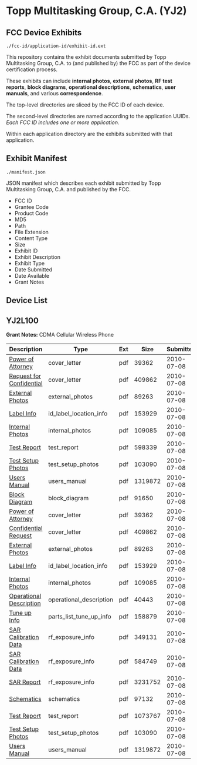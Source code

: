 # Topp Multitasking Group, C.A. (YJ2)
## FCC Device Exhibits

```
./fcc-id/application-id/exhibit-id.ext
```

This repository contains the exhibit documents submitted by Topp Multitasking Group, C.A. to (and published by) the FCC as part of the device certification process.

These exhibits can include **internal photos**, **external photos**, **RF test reports**, **block diagrams**, **operational descriptions**, **schematics**, **user manuals**, and various **correspondence**.

The top-level directories are sliced by the FCC ID of each device.

The second-level directories are named according to the application UUIDs. *Each FCC ID includes one or more application.*

Within each application directory are the exhibits submitted with that application. 

## Exhibit Manifest

```
./manifest.json
```

JSON manifest which describes each exhibit submitted by Topp Multitasking Group, C.A. and published by the FCC.

- FCC ID
- Grantee Code
- Product Code
- MD5
- Path
- File Extension
- Content Type
- Size
- Exhibit ID
- Exhibit Description
- Exhibit Type
- Date Submitted
- Date Available
- Grant Notes

## Device List
## YJ2L100
**Grant Notes:** CDMA Cellular Wireless Phone

| Description | Type | Ext | Size | Submitted | Available |
| ----------- | ---- | --- | ---- | --------- | --------- |
| [Power of Attorney](YJ2L100/81b86d91845ae3b5b893b878701196e9/1308350.pdf) | cover_letter | pdf | 39362 | 2010-07-08 | 2010-07-08 |
| [Request for Confidential](YJ2L100/81b86d91845ae3b5b893b878701196e9/1308352.pdf) | cover_letter | pdf | 409862 | 2010-07-08 | 2010-07-08 |
| [External Photos](YJ2L100/81b86d91845ae3b5b893b878701196e9/1308351.pdf) | external_photos | pdf | 89263 | 2010-07-08 | 2010-07-08 |
| [Label Info](YJ2L100/81b86d91845ae3b5b893b878701196e9/1308354.pdf) | id_label_location_info | pdf | 153929 | 2010-07-08 | 2010-07-08 |
| [Internal Photos](YJ2L100/81b86d91845ae3b5b893b878701196e9/1308353.pdf) | internal_photos | pdf | 109085 | 2010-07-08 | 2010-07-08 |
| [Test Report](YJ2L100/81b86d91845ae3b5b893b878701196e9/1308355.pdf) | test_report | pdf | 598339 | 2010-07-08 | 2010-07-08 |
| [Test Setup Photos](YJ2L100/81b86d91845ae3b5b893b878701196e9/1308356.pdf) | test_setup_photos | pdf | 103090 | 2010-07-08 | 2010-07-08 |
| [Users Manual](YJ2L100/81b86d91845ae3b5b893b878701196e9/1308357.pdf) | users_manual | pdf | 1319872 | 2010-07-08 | 2010-07-08 |
| [Block Diagram](YJ2L100/b4714dea7116036e9b09d2c52013c5c2/1308416.pdf) | block_diagram | pdf | 91650 | 2010-07-08 | 2010-07-08 |
| [Power of Attorney](YJ2L100/b4714dea7116036e9b09d2c52013c5c2/1308350.pdf) | cover_letter | pdf | 39362 | 2010-07-08 | 2010-07-08 |
| [Confidential Request](YJ2L100/b4714dea7116036e9b09d2c52013c5c2/1308352.pdf) | cover_letter | pdf | 409862 | 2010-07-08 | 2010-07-08 |
| [External Photos](YJ2L100/b4714dea7116036e9b09d2c52013c5c2/1308351.pdf) | external_photos | pdf | 89263 | 2010-07-08 | 2010-07-08 |
| [Label Info](YJ2L100/b4714dea7116036e9b09d2c52013c5c2/1308354.pdf) | id_label_location_info | pdf | 153929 | 2010-07-08 | 2010-07-08 |
| [Internal Photos](YJ2L100/b4714dea7116036e9b09d2c52013c5c2/1308353.pdf) | internal_photos | pdf | 109085 | 2010-07-08 | 2010-07-08 |
| [Operational Description](YJ2L100/b4714dea7116036e9b09d2c52013c5c2/1308417.pdf) | operational_description | pdf | 40443 | 2010-07-08 | 2010-07-08 |
| [Tune up Info](YJ2L100/b4714dea7116036e9b09d2c52013c5c2/1308418.pdf) | parts_list_tune_up_info | pdf | 158879 | 2010-07-08 | 2010-07-08 |
| [SAR Calibration Data](YJ2L100/b4714dea7116036e9b09d2c52013c5c2/1240463.pdf) | rf_exposure_info | pdf | 349131 | 2010-07-08 | 2010-07-08 |
| [SAR Calibration Data](YJ2L100/b4714dea7116036e9b09d2c52013c5c2/1240465.pdf) | rf_exposure_info | pdf | 584749 | 2010-07-08 | 2010-07-08 |
| [SAR Report](YJ2L100/b4714dea7116036e9b09d2c52013c5c2/1308412.pdf) | rf_exposure_info | pdf | 3231752 | 2010-07-08 | 2010-07-08 |
| [Schematics](YJ2L100/b4714dea7116036e9b09d2c52013c5c2/1308415.pdf) | schematics | pdf | 97132 | 2010-07-08 | 2010-07-08 |
| [Test Report](YJ2L100/b4714dea7116036e9b09d2c52013c5c2/1308409.pdf) | test_report | pdf | 1073767 | 2010-07-08 | 2010-07-08 |
| [Test Setup Photos](YJ2L100/b4714dea7116036e9b09d2c52013c5c2/1308356.pdf) | test_setup_photos | pdf | 103090 | 2010-07-08 | 2010-07-08 |
| [Users Manual](YJ2L100/b4714dea7116036e9b09d2c52013c5c2/1308357.pdf) | users_manual | pdf | 1319872 | 2010-07-08 | 2010-07-08 |
